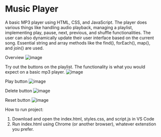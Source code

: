# Music Player
A basic MP3 player using HTML, CSS, and JavaScript. The player does various things like handling audio playback, managing a playlist, implementing play, pause, next, previous, and shuffle functionalities. The user can also dynamically update their user interface based on the current song. Essential string and array methods like the find(), forEach(), map(), and join() are used. 

Overview
![image](https://github.com/kylehraja/MusicPlayer/assets/140476247/9890520c-2800-4aab-a94f-b3c1b28365f8)


Try out the buttons on the playlist. The functionality is what you would expect on a basic mp3 player.
![image](https://github.com/kylehraja/MusicPlayer/assets/140476247/26dcfac4-58f6-4a8b-bba2-8078c58c24ee)


Play button
![image](https://github.com/kylehraja/MusicPlayer/assets/140476247/0832e9e8-d026-432b-a66d-ab6f2be7ef6a)


Delete button
![image](https://github.com/kylehraja/MusicPlayer/assets/140476247/78e8e530-66c6-4cb0-b51c-6965b98f591f)


Reset button
![image](https://github.com/kylehraja/MusicPlayer/assets/140476247/a833cf4d-172e-4e4c-819a-7df99ac8ab8f)


How to run project:

1) Download and open the index.html, styles.css, and script.js in VS Code
2) Run index.html using Chrome (or another browser), whatever extenstion you prefer.







